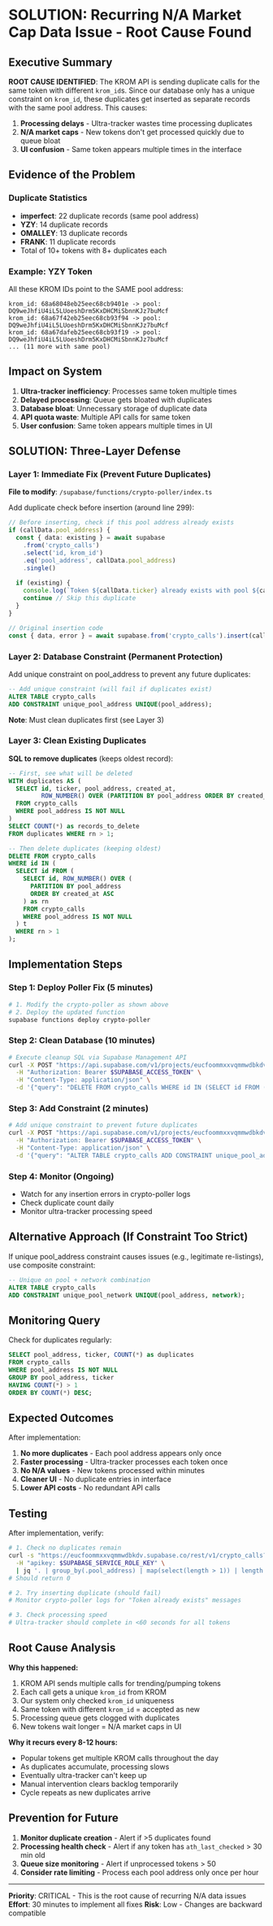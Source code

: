 # SOLUTION: Recurring N/A Market Cap Data Issue - Root Cause Found

## Executive Summary

**ROOT CAUSE IDENTIFIED**: The KROM API is sending duplicate calls for the same token with different `krom_id`s. Since our database only has a unique constraint on `krom_id`, these duplicates get inserted as separate records with the same pool address. This causes:

1. **Processing delays** - Ultra-tracker wastes time processing duplicates
2. **N/A market caps** - New tokens don't get processed quickly due to queue bloat
3. **UI confusion** - Same token appears multiple times in the interface

## Evidence of the Problem

### Duplicate Statistics
- **imperfect**: 22 duplicate records (same pool address)
- **YZY**: 14 duplicate records
- **OMALLEY**: 13 duplicate records
- **FRANK**: 11 duplicate records
- Total of 10+ tokens with 8+ duplicates each

### Example: YZY Token
All these KROM IDs point to the SAME pool address:
```
krom_id: 68a68048eb25eec68cb9401e -> pool: DQ9weJhfiU4iL5LUoeshDrm5KxDHCMiSbnnKJz7buMcf
krom_id: 68a67f42eb25eec68cb93f94 -> pool: DQ9weJhfiU4iL5LUoeshDrm5KxDHCMiSbnnKJz7buMcf
krom_id: 68a67dafeb25eec68cb93f19 -> pool: DQ9weJhfiU4iL5LUoeshDrm5KxDHCMiSbnnKJz7buMcf
... (11 more with same pool)
```

## Impact on System

1. **Ultra-tracker inefficiency**: Processes same token multiple times
2. **Delayed processing**: Queue gets bloated with duplicates
3. **Database bloat**: Unnecessary storage of duplicate data
4. **API quota waste**: Multiple API calls for same token
5. **User confusion**: Same token appears multiple times in UI

## SOLUTION: Three-Layer Defense

### Layer 1: Immediate Fix (Prevent Future Duplicates)

**File to modify**: `/supabase/functions/crypto-poller/index.ts`

Add duplicate check before insertion (around line 299):

```typescript
// Before inserting, check if this pool address already exists
if (callData.pool_address) {
  const { data: existing } = await supabase
    .from('crypto_calls')
    .select('id, krom_id')
    .eq('pool_address', callData.pool_address)
    .single()
  
  if (existing) {
    console.log(`Token ${callData.ticker} already exists with pool ${callData.pool_address} (existing krom_id: ${existing.krom_id}, new krom_id: ${callData.krom_id})`)
    continue // Skip this duplicate
  }
}

// Original insertion code
const { data, error } = await supabase.from('crypto_calls').insert(callData).select();
```

### Layer 2: Database Constraint (Permanent Protection)

Add unique constraint on pool_address to prevent any future duplicates:

```sql
-- Add unique constraint (will fail if duplicates exist)
ALTER TABLE crypto_calls 
ADD CONSTRAINT unique_pool_address UNIQUE(pool_address);
```

**Note**: Must clean duplicates first (see Layer 3)

### Layer 3: Clean Existing Duplicates

**SQL to remove duplicates** (keeps oldest record):

```sql
-- First, see what will be deleted
WITH duplicates AS (
  SELECT id, ticker, pool_address, created_at,
         ROW_NUMBER() OVER (PARTITION BY pool_address ORDER BY created_at ASC) as rn
  FROM crypto_calls
  WHERE pool_address IS NOT NULL
)
SELECT COUNT(*) as records_to_delete 
FROM duplicates WHERE rn > 1;

-- Then delete duplicates (keeping oldest)
DELETE FROM crypto_calls
WHERE id IN (
  SELECT id FROM (
    SELECT id, ROW_NUMBER() OVER (
      PARTITION BY pool_address 
      ORDER BY created_at ASC
    ) as rn
    FROM crypto_calls
    WHERE pool_address IS NOT NULL
  ) t
  WHERE rn > 1
);
```

## Implementation Steps

### Step 1: Deploy Poller Fix (5 minutes)
```bash
# 1. Modify the crypto-poller as shown above
# 2. Deploy the updated function
supabase functions deploy crypto-poller
```

### Step 2: Clean Database (10 minutes)
```bash
# Execute cleanup SQL via Supabase Management API
curl -X POST "https://api.supabase.com/v1/projects/eucfoommxxvqmmwdbkdv/database/query" \
  -H "Authorization: Bearer $SUPABASE_ACCESS_TOKEN" \
  -H "Content-Type: application/json" \
  -d '{"query": "DELETE FROM crypto_calls WHERE id IN (SELECT id FROM (SELECT id, ROW_NUMBER() OVER (PARTITION BY pool_address ORDER BY created_at ASC) as rn FROM crypto_calls WHERE pool_address IS NOT NULL) t WHERE rn > 1);"}'
```

### Step 3: Add Constraint (2 minutes)
```bash
# Add unique constraint to prevent future duplicates
curl -X POST "https://api.supabase.com/v1/projects/eucfoommxxvqmmwdbkdv/database/query" \
  -H "Authorization: Bearer $SUPABASE_ACCESS_TOKEN" \
  -H "Content-Type: application/json" \
  -d '{"query": "ALTER TABLE crypto_calls ADD CONSTRAINT unique_pool_address UNIQUE(pool_address);"}'
```

### Step 4: Monitor (Ongoing)
- Watch for any insertion errors in crypto-poller logs
- Check duplicate count daily
- Monitor ultra-tracker processing speed

## Alternative Approach (If Constraint Too Strict)

If unique pool_address constraint causes issues (e.g., legitimate re-listings), use composite constraint:

```sql
-- Unique on pool + network combination
ALTER TABLE crypto_calls 
ADD CONSTRAINT unique_pool_network UNIQUE(pool_address, network);
```

## Monitoring Query

Check for duplicates regularly:

```sql
SELECT pool_address, ticker, COUNT(*) as duplicates
FROM crypto_calls 
WHERE pool_address IS NOT NULL
GROUP BY pool_address, ticker
HAVING COUNT(*) > 1
ORDER BY COUNT(*) DESC;
```

## Expected Outcomes

After implementation:
1. **No more duplicates** - Each pool address appears only once
2. **Faster processing** - Ultra-tracker processes each token once
3. **No N/A values** - New tokens processed within minutes
4. **Cleaner UI** - No duplicate entries in interface
5. **Lower API costs** - No redundant API calls

## Testing

After implementation, verify:

```bash
# 1. Check no duplicates remain
curl -s "https://eucfoommxxvqmmwdbkdv.supabase.co/rest/v1/crypto_calls?select=pool_address&pool_address=neq.null" \
  -H "apikey: $SUPABASE_SERVICE_ROLE_KEY" \
  | jq '. | group_by(.pool_address) | map(select(length > 1)) | length'
# Should return 0

# 2. Try inserting duplicate (should fail)
# Monitor crypto-poller logs for "Token already exists" messages

# 3. Check processing speed
# Ultra-tracker should complete in <60 seconds for all tokens
```

## Root Cause Analysis

**Why this happened:**
1. KROM API sends multiple calls for trending/pumping tokens
2. Each call gets a unique `krom_id` from KROM
3. Our system only checked `krom_id` uniqueness
4. Same token with different `krom_id` = accepted as new
5. Processing queue gets clogged with duplicates
6. New tokens wait longer = N/A market caps in UI

**Why it recurs every 8-12 hours:**
- Popular tokens get multiple KROM calls throughout the day
- As duplicates accumulate, processing slows
- Eventually ultra-tracker can't keep up
- Manual intervention clears backlog temporarily
- Cycle repeats as new duplicates arrive

## Prevention for Future

1. **Monitor duplicate creation** - Alert if >5 duplicates found
2. **Processing health check** - Alert if any token has `ath_last_checked` > 30 min old
3. **Queue size monitoring** - Alert if unprocessed tokens > 50
4. **Consider rate limiting** - Process each pool address only once per hour

---

**Priority**: CRITICAL - This is the root cause of recurring N/A data issues
**Effort**: 30 minutes to implement all fixes
**Risk**: Low - Changes are backward compatible